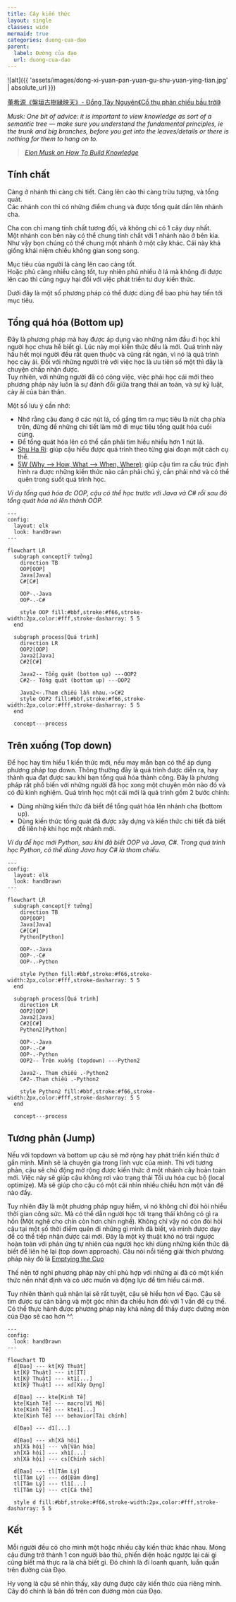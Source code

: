 ```yaml
---
title: Cây kiến thức
layout: single
classes: wide
mermaid: true
categories: duong-cua-dao
parent:
  label: Đường của đạo
  url: duong-cua-dao
---
```


![alt]({{ 'assets/images/dong-xi-yuan-pan-yuan-gu-shu-yuan-ying-tian.jpg' | absolute_url }})
> <cite>
<a target="_blank" href="https://dongxiyuan.artron.net/works_detail_brt000790000262">
董希源《盤垣古樹縁映天》- Đổng Tây Nguyên《Cổ thụ phản chiếu bầu trời》
</a>
</cite>

*Musk: One bit of advice: it is important to view knowledge as sort of a semantic tree — make sure you understand the fundamental principles, ie the trunk and big branches, before you get into the leaves/details or there is nothing for them to hang on to.*

> <cite><a target="_blank" href="https://fs.blog/elon-musk-knowledge/">
Elon Musk on How To Build Knowledge
</a></cite>

## Tính chất
Càng ở nhánh thì càng chi tiết. Càng lên cào thì càng trừu tượng, và tổng quát.\
Các nhánh con thì có những điểm chung và được tổng quát dần lên nhánh cha.

Cha con chỉ mang tính chất tương đối, và không chỉ có 1 cây duy nhất.\
Một nhánh con bên này có thể chung tính chất với 1 nhánh nào ở bên kia.\
Như vậy bọn chúng có thế chung một nhánh ở một cây khác. Cái này khá giống khái niệm chiều không gian song song.

Mục tiêu của người là càng lên cao càng tốt.\
Hoặc phủ càng nhiều càng tốt, tuy nhiên phủ nhiều ở lá mà không đi được lên cao thì cũng nguy hại đối với việc phát triển tư duy kiến thức.

Dưới đây là một số phương pháp có thể được dùng để bao phủ hay tiến tới mục tiêu.

## Tổng quá hóa (Bottom up)
Đây là phương pháp mà hay được áp dụng vào những năm đầu đi học khi người học chưa hề biết gì. Lúc này mọi kiến thức đều là mới. Quá trình này hầu hết mọi người đều rất quen thuộc và cũng rất ngán, vì nó là quá trình học cày ải. Đối với những người trẻ với việc học là ưu tiên số một thì đây là chuyện chấp nhận được.\
Tuy nhiên, với những người đã có công việc, việc phải học cái mới theo phương pháp này luôn là sự đánh đổi giữa trạng thái an toàn, và sự kỷ luật, cày ải của bản thân.

Một số lưu ý cần nhớ:
- Nhớ rằng cậu đang ở các nút lá, cố gắng tìm ra mục tiêu là nút cha phía trên, đừng để những chi tiết làm mờ đi mục tiêu tổng quát hóa cuối cùng.
- Để tổng quát hóa lên có thể cần phải tìm hiểu nhiều hơn 1 nút lá.
- <a target="_blank" href="https://martinfowler.com/bliki/ShuHaRi.html">Shu Ha Ri</a>: giúp cậu hiểu được quá trình theo từng giai đoạn một cách cụ thể.
- <a target="_blank" href="https://wei-he.xyz/5w">5W (Why --> How, What --> When, Where)</a>: giúp cậu tìm ra cấu trúc định hình ra được những kiến thức nào cần phải chú ý, cần phải nhớ và có thể quên trong suốt quá trình học.

*Ví dụ tổng quá hóa đc OOP, cậu có thể học trước với Java và C# rồi sau đó tổng quát hóa nó lên thành OOP.*

```mermaid
---
config:
  layout: elk
  look: handDrawn
---

flowchart LR
  subgraph concept[Ý tưởng]
    direction TB
    OOP[OOP]
    Java[Java]
    C#[C#]

    OOP-.-Java
    OOP-.-C#

    style OOP fill:#bbf,stroke:#f66,stroke-width:2px,color:#fff,stroke-dasharray: 5 5
  end

  subgraph process[Quá trình]
    direction LR
    OOP2[OOP]
    Java2[Java]
    C#2[C#]

    Java2-- Tổng quát (bottom up) ---OOP2
    C#2-- Tổng quát (bottom up) ---OOP2

    Java2<-.Tham chiếu lẫn nhau.->C#2
    style OOP2 fill:#bbf,stroke:#f66,stroke-width:2px,color:#fff,stroke-dasharray: 5 5
  end

  concept---process
```

## Trên xuống (Top down)
Để học hay tìm hiểu 1 kiến thức mới, nếu may mắn bạn có thể áp dụng phương pháp top down. Thông thường đây là quá trình được diễn ra, hay thành qua đạt được sau khi bạn tổng quá hóa thành công. Đây là phương pháp rất phổ biến với những người đã học xong một chuyên môn nào đó và có đủ kinh nghiệm. Quá trình học một cái mới là quá trình gồm 2 bước chính:

- Dùng những kiến thức đã biết để tổng quát hóa lên nhánh cha (bottom up).
- Dùng kiến thức tổng quát đã được xây dựng và kiến thức chi tiết đã biết để liên hệ khi học một nhánh mới.

*Ví dụ để học mới Python, sau khi đã biết OOP và Java, C#. Trong quá trình học Python, có thể dùng Java hay C# là tham chiếu.*

```mermaid
---
config:
  layout: elk
  look: handDrawn
---

flowchart LR
  subgraph concept[Ý tưởng]
    direction TB
    OOP[OOP]
    Java[Java]
    C#[C#]
    Python[Python]

    OOP-.-Java
    OOP-.-C#
    OOP-.-Python

    style Python fill:#bbf,stroke:#f66,stroke-width:2px,color:#fff,stroke-dasharray: 5 5
  end

  subgraph process[Quá trình]
    direction LR
    OOP2[OOP]
    Java2[Java]
    C#2[C#]
    Python2[Python]

    OOP-.-Java
    OOP-.-C#
    OOP-.-Python
    OOP2-- Trên xuống (topdown) ---Python2

    Java2-. Tham chiếu .-Python2
    C#2-.Tham chiếu .-Python2

    style Python2 fill:#bbf,stroke:#f66,stroke-width:2px,color:#fff,stroke-dasharray: 5 5
  end

  concept---process
```

## Tương phản (Jump)
Nếu với topdown và bottom up cậu sẽ mở rộng hay phát triển kiến thức ở gần mình. Mình sẽ là chuyên gia trong lĩnh vực của mình. Thì với tương phản, cậu sẽ chủ động mở rộng được kiến thức ở một nhánh cây hoàn toàn mới. Việc này sẽ giúp cậu không rơi vào trạng thái Tối ưu hóa cục bộ (local optimize). Mà sẽ giúp cho cậu có một cái nhìn nhiều chiều hơn một vấn đề nào đấy.

Tuy nhiên đây là một phương pháp nguy hiểm, vì nó không chỉ đòi hỏi nhiều thời gian công sức. Mà có thể dẫn người học tới trạng thái không có gì ra hồn (Một nghề cho chín còn hơn chín nghề). Không chỉ vậy nó còn đòi hỏi cậu tại một số thời điểm quên đi những gì mình đã biết, và mình được dạy để có thể tiếp nhận được cái mới. Đây là một kỹ thuật khó nó trái ngược hoàn toàn với phản ứng tự nhiên của người học khi dùng những kiến thức đã biết để liên hệ lại (top down approach). Câu nói nổi tiếng giải thích phương pháp này đó là <a target="_blank" href="https://www.oreilly.com/library/view/apprenticeship-patterns/9780596806842/ch02.html">Emptying the Cup</a>

Thế nên tớ nghĩ phương pháp này chỉ phù hợp với những ai đã có một kiến thức nền nhất định và có ước muốn và động lực để tìm hiểu cái mới.

Tuy nhiên thành quả nhận lại sẽ rất tuyệt, cậu sẽ hiểu hơn về Đạo. Cậu sẽ tìm được sự cân bằng và một góc nhìn đa chiều hơn đối với 1 vấn đề cụ thể. Có thể thực hành được phương pháp này khả năng để thấy được đường mòn của Đạo sẽ cao hơn ^^. 

```mermaid
---
config:
  look: handDrawn
---

flowchart TD
  d[Đạo] --- kt[Kỹ Thuật]
  kt[Kỹ Thuật] --- it[IT]
  kt[Kỹ Thuật] --- kt1[...]
  kt[Kỹ Thuật] --- xd[Xây Dựng]

  d[Đạo] --- kte[Kinh Tế]
  kte[Kinh Tế] --- macro[Vĩ Mô]
  kte[Kinh Tế] --- kte1[...]
  kte[Kinh Tế] --- behavior[Tài chính]

  d[Đạo] --- d1[...]

  d[Đạo] --- xh[Xã hội]
  xh[Xã hội] --- vh[Văn hóa]
  xh[Xã hội] --- xh1[...]
  xh[Xã hội] --- cs[Chính sách]

  d[Đạo] --- tl[Tâm Lý]
  tl[Tâm Lý] --- dd[Đám đông]
  tl[Tâm Lý] --- tl1[...]
  tl[Tâm Lý] --- ct[Cá thể]

  style d fill:#bbf,stroke:#f66,stroke-width:2px,color:#fff,stroke-dasharray: 5 5
```

## Kết
Mỗi người đều có cho mình một hoặc nhiều cây kiến thức khác nhau. Mong cậu đừng trở thành 1 con người bảo thủ, phiến diện hoặc ngược lại cái gì cũng biết mà thực ra là chả biết gì. Đó chính là đi loanh quanh, luẩn quẩn trên đường của Đạo. 

Hy vọng là cậu sẽ nhìn thấy, xây dựng được cây kiến thức của riêng mình. Cây đó chính là bản đồ trên con đường mòn của Đạo.